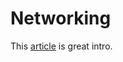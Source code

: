 # Networking
This [article](http://sircmpwn.github.io/2016/12/06/A-broad-intro-to-networking.html) is great intro.